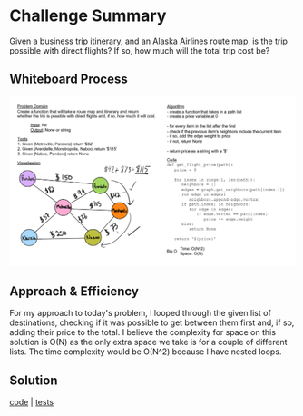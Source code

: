 # Challenge Summary

Given a business trip itinerary, and an Alaska Airlines route map, is the trip possible with direct flights? If so, how much will the total trip cost be?

## Whiteboard Process

![whiteboard](./graph-business-trip.jpg)

## Approach & Efficiency

For my approach to today's problem, I looped through the given list of destinations, checking if it was possible to get between them first and, if so, adding their price to the total. I believe the complexity for space on this solution is O(N) as the only extra space we take is for a couple of different lists. The time complexity would be O(N^2) because I have nested loops.

## Solution

[code](../../code_challenges/graph_business_trip.py) |
[tests](../../tests/code_challenges/test_graph_business_trip.py)

